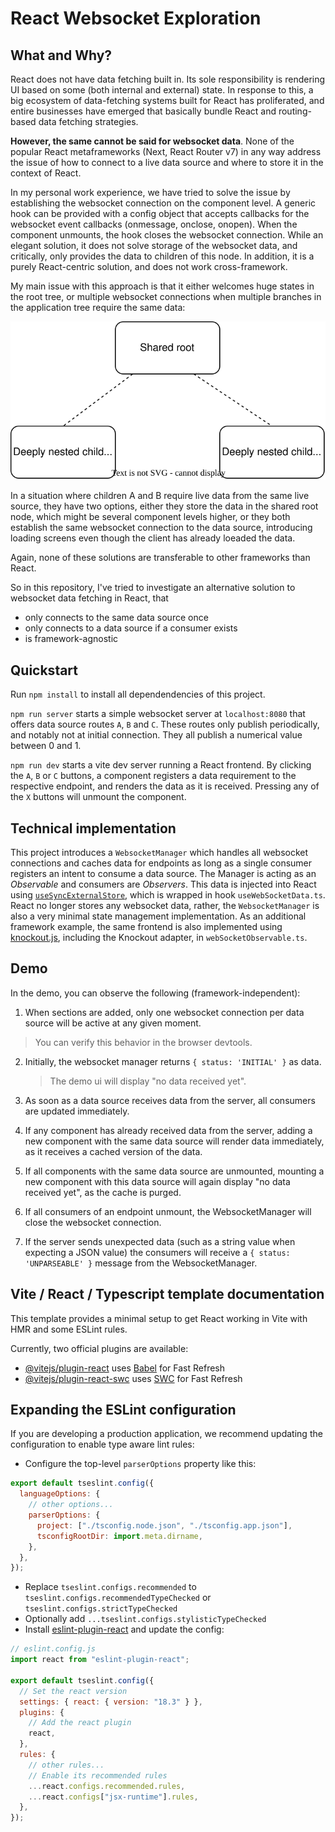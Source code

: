 # React Websocket Exploration

## What and Why?

React does not have data fetching built in. Its sole responsibility is rendering UI based on some (both internal and external)
state. In response to this, a big ecosystem of data-fetching systems built for React has proliferated, and entire businesses
have emerged that basically bundle React and routing-based data fetching strategies.

**However, the same cannot be said for websocket data**. None of the popular React metaframeworks (Next, React Router v7) in any way
address the issue of how to connect to a live data source and where to store it in the context of React.

In my personal work experience, we have tried to solve the issue by establishing the websocket connection on the component level. A
generic hook can be provided with a config object that accepts callbacks for the websocket event callbacks (onmessage, onclose,
onopen). When the component unmounts, the hook closes the websocket connection. While an elegant solution, it does not solve storage
of the websocket data, and critically, only provides the data to children of this node. In addition, it is a purely React-centric
solution, and does not work cross-framework.

My main issue with this approach is that it either welcomes huge states in the root tree, or multiple websocket connections when multiple branches in the application tree require the same data:

![tree](./docs/tree.drawio.svg)

In a situation where children A and B require live data from the same live source, they have two options, either they store the data in the shared root node, which might be several component levels higher, or they both establish the same websocket connection to the data source, introducing loading screens even though the client has already loeaded the data.

Again, none of these solutions are transferable to other frameworks than React.

So in this repository, I've tried to investigate an alternative solution to websocket data fetching in React, that

- only connects to the same data source once
- only connects to a data source if a consumer exists
- is framework-agnostic

## Quickstart

Run `npm install` to install all dependendencies of this project.

`npm run server` starts a simple websocket server at `localhost:8080` that offers data source routes `A`, `B` and `C`. These routes only publish periodically, and notably not at initial connection. They all publish a numerical value between 0 and 1.

`npm run dev` starts a vite dev server running a React frontend. By clicking the `A`, `B` or `C` buttons, a component registers a data requirement to the respective endpoint, and renders the data as it is received. Pressing any of the `X` buttons will unmount the component.

## Technical implementation

This project introduces a `WebsocketManager` which handles all websocket connections and caches data for endpoints as long as a single consumer registers an intent to consume a data source. The Manager is acting as an _Observable_ and consumers are _Observers_. This data is injected into React using [`useSyncExternalStore`](https://react.dev/reference/react/useSyncExternalStore), which is wrapped in hook `useWebSocketData.ts`. React no longer stores any websocket data, rather, the `WebsocketManager` is also a very minimal state management implementation. As an additional framework example, the same frontend is also implemented using [knockout.js](https://knockoutjs.com/index.html), including the Knockout adapter, in `webSocketObservable.ts`.

## Demo

In the demo, you can observe the following (framework-independent):

1. When sections are added, only one websocket connection per data source will be active at any given moment.

> You can verify this behavior in the browser devtools.

2. Initially, the websocket manager returns `{ status: 'INITIAL' }` as data.

   > The demo ui will display "no data received yet".

3. As soon as a data source receives data from the server, all consumers are updated immediately.

4. If any component has already received data from the server, adding a new component with the same data source will render data immediately, as it receives a cached version of the data.

5. If all components with the same data source are unmounted, mounting a new component with this data source will again display "no data received yet", as the cache is purged.

6. If all consumers of an endpoint unmount, the WebsocketManager will close the websocket connection.

7. If the server sends unexpected data (such as a string value when expecting a JSON value) the consumers will receive a `{ status: 'UNPARSEABLE' }` message from the WebsocketManager.

## Vite / React / Typescript template documentation

This template provides a minimal setup to get React working in Vite with HMR and some ESLint rules.

Currently, two official plugins are available:

- [@vitejs/plugin-react](https://github.com/vitejs/vite-plugin-react/blob/main/packages/plugin-react/README.md) uses [Babel](https://babeljs.io/) for Fast Refresh
- [@vitejs/plugin-react-swc](https://github.com/vitejs/vite-plugin-react-swc) uses [SWC](https://swc.rs/) for Fast Refresh

## Expanding the ESLint configuration

If you are developing a production application, we recommend updating the configuration to enable type aware lint rules:

- Configure the top-level `parserOptions` property like this:

```js
export default tseslint.config({
  languageOptions: {
    // other options...
    parserOptions: {
      project: ["./tsconfig.node.json", "./tsconfig.app.json"],
      tsconfigRootDir: import.meta.dirname,
    },
  },
});
```

- Replace `tseslint.configs.recommended` to `tseslint.configs.recommendedTypeChecked` or `tseslint.configs.strictTypeChecked`
- Optionally add `...tseslint.configs.stylisticTypeChecked`
- Install [eslint-plugin-react](https://github.com/jsx-eslint/eslint-plugin-react) and update the config:

```js
// eslint.config.js
import react from "eslint-plugin-react";

export default tseslint.config({
  // Set the react version
  settings: { react: { version: "18.3" } },
  plugins: {
    // Add the react plugin
    react,
  },
  rules: {
    // other rules...
    // Enable its recommended rules
    ...react.configs.recommended.rules,
    ...react.configs["jsx-runtime"].rules,
  },
});
```
